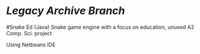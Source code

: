 # ***Legacy Archive Branch***
#Snake Ed (Java)
Snake game engine with  a focus on education, unused A2 Comp. Sci. project

Using Netbeans IDE
